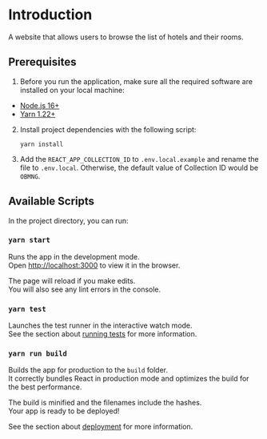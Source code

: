 # Introduction

A website that allows users to browse the list of hotels and their rooms.

## Prerequisites

1. Before you run the application, make sure all the required software are installed on your local machine:

- [Node.js 16+](https://nodejs.org/en)
- [Yarn 1.22+](https://classic.yarnpkg.com/en/)

2. Install project dependencies with the following script:

   ```shell
   yarn install
   ```

3. Add the `REACT_APP_COLLECTION_ID` to `.env.local.example` and rename the file to `.env.local`. Otherwise, the default value of Collection ID would be `OBMNG`.

## Available Scripts

In the project directory, you can run:

### `yarn start`

Runs the app in the development mode.\
Open [http://localhost:3000](http://localhost:3000) to view it in the browser.

The page will reload if you make edits.\
You will also see any lint errors in the console.

### `yarn test`

Launches the test runner in the interactive watch mode.\
See the section about [running tests](https://facebook.github.io/create-react-app/docs/running-tests) for more information.

### `yarn run build`

Builds the app for production to the `build` folder.\
It correctly bundles React in production mode and optimizes the build for the best performance.

The build is minified and the filenames include the hashes.\
Your app is ready to be deployed!

See the section about [deployment](https://facebook.github.io/create-react-app/docs/deployment) for more information.
